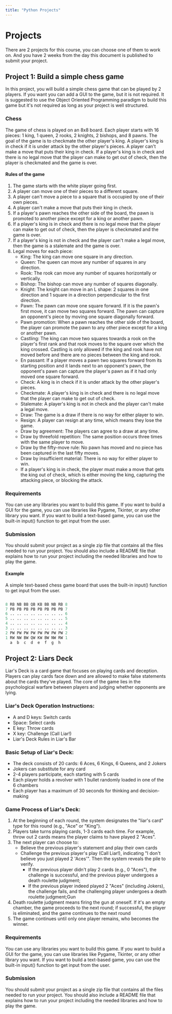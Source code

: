 ```yaml
---
title: "Python Projects"
---
```




# Projects

There are 2 projects for this course, you can choose one of them to work on. And you have 2 weeks from the day this document is published to submit your project.

## Project 1: Build a simple chess game

In this project, you will build a simple chess game that can be played by 2 players. If  you want you can add a GUI to the game, but it is not required. It is suggested to use  the Object Oriented Programming paradigm to build this game but it's not required as long as your project is well structured.

### Chess

The game of chess is played on an 8x8 board. Each player starts with 16 pieces: 1 king, 1 queen, 2 rooks, 2 knights, 2 bishops, and 8 pawns. The goal of the game is to checkmate the other player's king. A player's king is in check if it is under attack by the other player's pieces. A player can't make a move that puts their king in check. If a player's king is in check and there is no legal move that the player can make to get out of check, then the player is checkmated and the game is over.

#### Rules of the game

1. The game starts with the white player going first.
2. A player can move one of their pieces to a different square.
3. A player can't move a piece to a square that is occupied by one of their own pieces.
4. A player can't make a move that puts their king in check.
5. If a player's pawn reaches the other side of the board, the pawn is promoted to another piece except for a king or another pawn.
6. If a player's king is in check and there is no legal move that the player can make to get out of check, then the player is checkmated and the game is over.
7. If a player's king is not in check and the player can't make a legal move, then the game is a stalemate and the game is over.
8. Legal moves for each piece:
    - King: The king can move one square in any direction.
    - Queen: The queen can move any number of squares in any direction.
    - Rook: The rook can move any number of squares horizontally or vertically.
    - Bishop: The bishop can move any number of squares diagonally.
    - Knight: The knight can move in an L shape: 2 squares in one direction and 1 square in a direction perpendicular to the first direction.
    - Pawn: The pawn can move one square forward. If it is the pawn's first move, it can move two squares forward. The pawn can capture an opponent's piece by moving one square diagonally forward.
    - Pawn promotion: When a pawn reaches the other side of the board, the player can promote the pawn to any other piece except for a king or another pawn.
    - Castling: The king can move two squares towards a rook on the player's first rank and that rook moves to the square over which the king crossed. Castling is only allowed if the king and rook have not moved before and there are no pieces between the king and rook.
    - En passant: If a player moves a pawn two squares forward from its starting position and it lands next to an opponent's pawn, the opponent's pawn can capture the player's pawn as if it had only moved one square forward.
    - Check: A king is in check if it is under attack by the other player's pieces.
    - Checkmate: A player's king is in check and there is no legal move that the player can make to get out of check.
    - Stalemate: A player's king is not in check and the player can't make a legal move.
    - Draw: The game is a draw if there is no way for either player to win.
    - Resign: A player can resign at any time, which means they lose the game.
    - Draw by agreement: The players can agree to a draw at any time.
    - Draw by threefold repetition: The same position occurs three times with the same player to move.
    - Draw by the fifty-move rule: No pawn has moved and no piece has been captured in the last fifty moves.
    - Draw by insufficient material: There is no way for either player to win.
    - If a player's king is in check, the player must make a move that gets the king out of check, which is either moving the king, capturing the attacking piece, or blocking the attack.

### Requirements

You can use any libraries you want to build this game. If you want to build a GUI for the game, you can use libraries like Pygame, Tkinter, or any other library you want. If you want to build a text-based game, you can use the built-in input() function to get input from the user.

### Submission

You should submit your project as a single zip file that contains all the files needed to run your project. You should also include a README file that explains how to run your project including the needed libraries and how to play the game.

#### Example

A simple text-based chess game board that uses the built-in input() function to get input from the user.

```python

8 RB NB BB QB KB BB NB RB 8
7 PB PB PB PB PB PB PB PB 7
6 .. .. .. .. .. .. .. .. 6
5 .. .. .. .. .. .. .. .. 5
4 .. .. .. .. .. .. .. .. 4
3 .. .. .. .. .. .. .. .. 3
2 PW PW PW PW PW PW PW PW 2
1 RW NW BW QW KW BW NW RW 1
  a  b  c  d  e  f  g  h 
```

## Project 2: Liars Deck

Liar's Deck is a card game that focuses on playing cards and deception. Players can play cards face down and are allowed to make false statements about the cards they've played. The core of the game lies in the psychological warfare between players and judging whether opponents are lying.

### Liar's Deck Operation Instructions:
- A and D keys: Switch cards
- Space: Select cards
- E key: Throw cards
- X key: Challenge (Call Liar!)
- Liar's Deck Rules in Liar's Bar

### Basic Setup of Liar's Deck:
- The deck consists of 20 cards: 6 Aces, 6 Kings, 6 Queens, and 2 Jokers
- Jokers can substitute for any card
- 2-4 players participate, each starting with 5 cards
- Each player holds a revolver with 1 bullet randomly loaded in one of the 6 chambers
- Each player has a maximum of 30 seconds for thinking and decision-making

### Game Process of Liar's Deck:
1. At the beginning of each round, the system designates the "liar's card" type for this round (e.g., "Ace" or  "King").
2. Players take turns playing cards, 1-3 cards each time. For example, throw out 2 cards means the player claims to have played 2 "Aces".
3. The next player can choose to:
    - Believe the previous player's statement and play their own cards
    - Challenge the previous player's play (Call Liar!), indicating "I don't believe you just played 2 'Aces'". Then the system reveals the pile to verify.
        - If the previous player didn't play 2 cards (e.g., 0 "Aces"), the challenge is successful, and the previous player undergoes a death roulette judgment;
        - If the previous player indeed played 2 "Aces" (including Jokers), the challenge fails, and the challenging player undergoes a death roulette judgment;Gun
4. Death roulette judgment means firing the gun at oneself. If it's an empty chamber, the game proceeds to the next round; if successful, the player is eliminated, and the game continues to the next round
5. The game continues until only one player remains, who becomes the winner.


### Requirements

You can use any libraries you want to build this game. If you want to build a GUI for the game, you can use libraries like Pygame, Tkinter, or any other library you want. If you want to build a text-based game, you can use the built-in input() function to get input from the user.

### Submission

You should submit your project as a single zip file that contains all the files needed to run your project. You should also include a README file that explains how to run your project including the needed libraries and how to play the game.